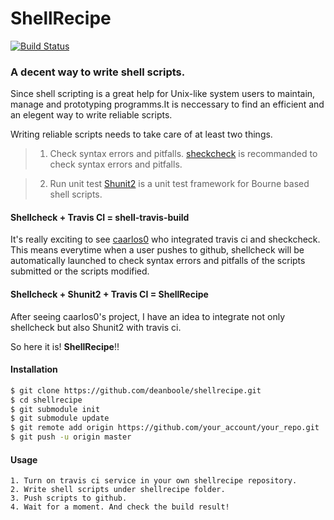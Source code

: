 # ShellRecipe

[![Build Status](https://travis-ci.org/deanboole/shellrecipe.svg?branch=master)](https://travis-ci.org/deanboole/shellrecipe)

### A decent way to write shell scripts.

Since shell scripting is a great help for Unix-like system users to maintain, manage and prototyping programms.It is neccessary to find an efficient and an elegent way to write reliable scripts.

Writing reliable scripts needs to take care of at least two things.


> 1. Check syntax errors and pitfalls.
	[sheckcheck](https://github.com/koalaman/shellcheck) is recommanded to check syntax errors and pitfalls.

> 2. Run unit test
	[Shunit2](https://github.com/zandev/shunit2) is a unit test framework for Bourne based shell scripts.


#### Shellcheck + Travis CI = shell-travis-build

It's really exciting to see [caarlos0](https://github.com/caarlos0/shell-travis-build) who integrated travis ci and sheckcheck. This means everytime when a user pushes to github, shellcheck will be automatically launched to check syntax errors and pitfalls of the scripts submitted or the scripts modified.

#### Shellcheck + Shunit2 + Travis CI = ShellRecipe

After seeing caarlos0's project, I have an idea to integrate not only shellcheck but also Shunit2 with travis ci.

So here it is!  **ShellRecipe**!!

#### Installation

```bash
$ git clone https://github.com/deanboole/shellrecipe.git
$ cd shellrecipe
$ git submodule init
$ git submodule update
$ git remote add origin https://github.com/your_account/your_repo.git
$ git push -u origin master
```

#### Usage

```
1. Turn on travis ci service in your own shellrecipe repository.
2. Write shell scripts under shellrecipe folder.
3. Push scripts to github.
4. Wait for a moment. And check the build result!
```
